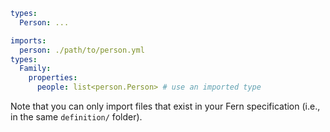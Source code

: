 ```yaml person.yml
types:
  Person: ...
```

```yaml family.yml
imports:
  person: ./path/to/person.yml
types:
  Family:
    properties:
      people: list<person.Person> # use an imported type
```

Note that you can only import files that exist in your Fern specification (i.e., in the same `definition/` folder).
